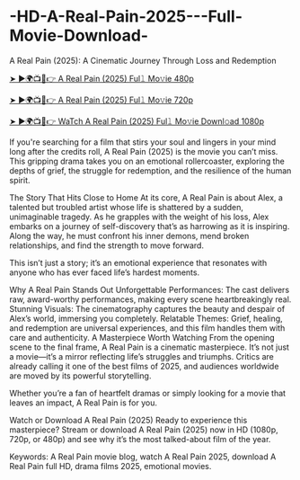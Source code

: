 # -HD-A-Real-Pain-2025---Full-Movie-Download-
A Real Pain (2025): A Cinematic Journey Through Loss and Redemption

[➤ ►🌍📺📱👉 A Real Pain (2025) Ful𝚕 Mo𝚟ie 480p](https://t.co/jmTE0Gh27E)

[➤ ►🌍📺📱👉 A Real Pain (2025) Ful𝚕 Mo𝚟ie 720p](https://t.co/jmTE0Gh27E)

[➤ ►🌍📺📱👉 WaTch A Real Pain (2025) Ful𝚕 Mo𝚟ie Downl𝚘ad 1080p](https://t.co/jmTE0Gh27E)

If you're searching for a film that stirs your soul and lingers in your mind long after the credits roll, A Real Pain (2025) is the movie you can’t miss. This gripping drama takes you on an emotional rollercoaster, exploring the depths of grief, the struggle for redemption, and the resilience of the human spirit.

The Story That Hits Close to Home
At its core, A Real Pain is about Alex, a talented but troubled artist whose life is shattered by a sudden, unimaginable tragedy. As he grapples with the weight of his loss, Alex embarks on a journey of self-discovery that’s as harrowing as it is inspiring. Along the way, he must confront his inner demons, mend broken relationships, and find the strength to move forward.

This isn’t just a story; it’s an emotional experience that resonates with anyone who has ever faced life’s hardest moments.

Why A Real Pain Stands Out
Unforgettable Performances: The cast delivers raw, award-worthy performances, making every scene heartbreakingly real.
Stunning Visuals: The cinematography captures the beauty and despair of Alex’s world, immersing you completely.
Relatable Themes: Grief, healing, and redemption are universal experiences, and this film handles them with care and authenticity.
A Masterpiece Worth Watching
From the opening scene to the final frame, A Real Pain is a cinematic masterpiece. It’s not just a movie—it’s a mirror reflecting life’s struggles and triumphs. Critics are already calling it one of the best films of 2025, and audiences worldwide are moved by its powerful storytelling.

Whether you’re a fan of heartfelt dramas or simply looking for a movie that leaves an impact, A Real Pain is for you.

Watch or Download A Real Pain (2025)
Ready to experience this masterpiece? Stream or download A Real Pain (2025) now in HD (1080p, 720p, or 480p) and see why it’s the most talked-about film of the year.

Keywords: A Real Pain movie blog, watch A Real Pain 2025, download A Real Pain full HD, drama films 2025, emotional movies.

